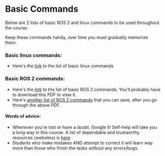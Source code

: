# Basic Commands
Below are 2 lists of basic ROS 2 and linux commands to be used throughout the course.

Keep these commands handy, over time you must gradually memorize them.

### Basic linux commands:
* Here's the [link](Resources/ME597_linux_commands.txt) to the list of basic linux commands

### Basic ROS 2 commands:
* Here's the [link](Resources/ROS2-Command-Cheat-Sheets-updated.pdf) to the list of basic ROS 2 commands. You'll probably have to download this PDF to view it.
* Here's [another list of ROS 2 commands](Resources/ME597_ROS_2_commands.txt) that you can save, after you go through the above PDF.


#### Words of advice:
* Whenever you're lost or have a doubt, Google it! Self-help will take you a long way in this course. A list of dependable and trustworthy resources (websites) is [here](Resources/References.md).
* Students who make mistakes AND attempt to correct it will learn way more than those who finish the tasks without any errors/bugs.